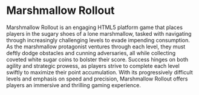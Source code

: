 # Marshmallow Rollout

Marshmallow Rollout is an engaging HTML5 platform game that places players in the sugary shoes of a lone marshmallow, tasked with navigating through increasingly challenging levels to evade impending consumption. As the marshmallow protagonist ventures through each level, they must deftly dodge obstacles and cunning adversaries, all while collecting coveted white sugar coins to bolster their score. Success hinges on both agility and strategic prowess, as players strive to complete each level swiftly to maximize their point accumulation. With its progressively difficult levels and emphasis on speed and precision, Marshmallow Rollout offers players an immersive and thrilling gaming experience.
